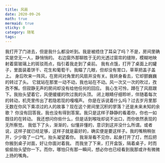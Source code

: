 ```yaml
---
title: 风扇
date: 2020-09-26
math: true
mermaid: true
sticky: 0
category: 随笔
tags:
---
```


我打开了门进去，但是我什么都没听到。我是被捂住了耳朵了吗？不是，房间里确实是空无一人，静悄悄的。
右边窗外那聊胜于无的光透过窗帘的缝隙，模糊地映射着窗玻璃上的斑驳雨点，指引着我走到了桌前。
我有点饿，打开了桌面上的罐子，里面装着饼干、花生和葡萄干。我瞄了几眼，但却没有胃口，草草把盖子盖上。
身后吹来一阵风，在房间对角里的风扇并没有关。我转身看去，它却颤巍巍的转过了头。
它就站在那里一动不动，我也站在不动。风一次又一次的吹过，孜孜不懈。但寂静无声的房间却没有给他任何的回应。
我心生可怜，蹲在了风扇跟下。我抬头望着它，风便缓缓的吹过我的头顶。
闭上眼睛仔细聆听，伴随着每次的转动，机壳里传出了若隐若现的嘎嘎声。
你是在诉说着什么吗？过去岁月里那无数在你风下乘凉过的人的故事？现在这个房间里沉积的寥落？还是未来未知的余歌？
你没有回答我，我也没有得到答案。我只是这样子静静的看着你，你也一如既往的在转动。
我还想问你些什么，但是话到喉咙却说不出口，而你依然表现的无所察觉。
我低下了头，渐渐的，似懂非懂的，意识到这并没什么所谓。或者说，这样子就已经足够，这样子就是最好的，确实便是要这样子。我的嘴稍稍张开，少少吸了一口气，抬头凝望着你。
我渐渐看不见你，起身打开了灯，然后把你搬到桌子对面，好让你面对着我。
而我坐了下来，打开盒饭，隔着桌子，时而偷偷抬头望你一下。而你，哪怕只有那一瞬间，想必你也已经看到我那或许有微微上扬的嘴角。
